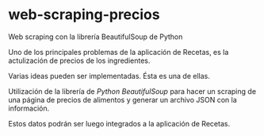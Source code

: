# web-scraping-precios
Web scraping con la librería BeautifulSoup de Python

Uno de los principales problemas de la aplicación de Recetas, es la actulización de precios de los ingredientes.

Varias ideas pueden ser implementadas. Ésta es una de ellas.

Utilización de la librería de *Python* *BeautifulSoup* para hacer un scraping de una página de precios de alimentos y generar un archivo JSON con la información.

Estos datos podrán ser luego integrados a la aplicación de Recetas.
